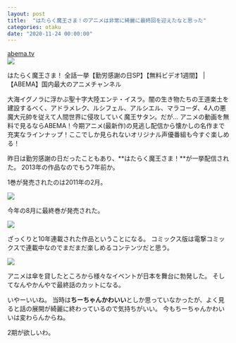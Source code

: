 ```yaml
---
layout: post
title:  "はたらく魔王さま！のアニメは非常に綺麗に最終回を迎えたなと思った"
categories: otaku
date: "2020-11-24 00:00:00"
---
```




<div class="card">
  <a href="https://abema.tv/channels/anime-live/slots/8xAguxWhbbMAjy"></a>
  <div class="card__header">
    <a href="https://abema.tv/channels/anime-live/slots/8xAguxWhbbMAjy">abema.tv</a>
  </div>
  <div class="card__image">
    <img src="https://hayabusa.io/abema/programs/25-3069dr7nb-uc_s0_p1/thumb001.w800.v1490866779.jpg">
  </div>
  <div class="card__title">
    <p>はたらく魔王さま！ 全話一挙【勤労感謝の日SP】【無料ビデオ1週間】 | 【ABEMA】国内最大のアニメチャンネル</p>
  </div>
  <div class="card__description">
    <p>大海イグノラに浮かぶ聖十字大陸エンテ・イスラ。闇の生き物たちの王道楽土を建設するべく、アドラメレク、ルシフェル、アルシエル、マラコーダ、4人の悪魔大元帥を従えて人間世界に侵攻していく魔王サタン。だが… アニメの動画を無料で見るならABEMA！今期アニメ(最新作)の見逃し配信から懐かしの名作まで充実なラインナップ！ここでしか見られないオリジナル声優番組も今すぐ楽しめる！</p>
  </div>
</div>


昨日は勤労感謝の日だったこともあり、**はたらく魔王さま！**が一挙配信された。
2013年の作品なのでもう7年前か。

1巻が発売されたのは2011年の2月。

<div class="amazon">
<a href="https://www.amazon.co.jp/%E3%81%AF%E3%81%9F%E3%82%89%E3%81%8F%E9%AD%94%E7%8E%8B%E3%81%95%E3%81%BE-%E9%9B%BB%E6%92%83%E6%96%87%E5%BA%AB-%E5%92%8C%E3%83%B6%E5%8E%9F-%E8%81%A1%E5%8F%B8/dp/404870270X/ref=as_li_ss_il?_encoding=UTF8&qid=&sr=&linkCode=li3&tag=infirmaria112-22&linkId=fd9202fc001382b8e1c4ab76332ec247&language=ja_JP" target="_blank"><img border="0" src="//ws-fe.amazon-adsystem.com/widgets/q?_encoding=UTF8&ASIN=404870270X&Format=_SL250_&ID=AsinImage&MarketPlace=JP&ServiceVersion=20070822&WS=1&tag=infirmaria112-22&language=ja_JP" ></a><img src="https://ir-jp.amazon-adsystem.com/e/ir?t=infirmaria112-22&language=ja_JP&l=li3&o=9&a=404870270X" width="1" height="1" border="0" alt="" style="border:none !important; margin:0px !important;" />
</div>

今年の8月に最終巻が発売された。

<div class="amazon">
<a href="https://www.amazon.co.jp/%E3%81%AF%E3%81%9F%E3%82%89%E3%81%8F%E9%AD%94%E7%8E%8B%E3%81%95%E3%81%BE-21-%E9%9B%BB%E6%92%83%E6%96%87%E5%BA%AB-%E5%92%8C%E3%83%B6%E5%8E%9F-%E8%81%A1%E5%8F%B8/dp/4049126788/ref=as_li_ss_il?_encoding=UTF8&pd_rd_i=4049126788&pd_rd_r=95954d6a-b4c0-46f9-9815-14c16eaf705a&pd_rd_w=EoIA2&pd_rd_wg=HwS7i&pf_rd_p=c295905f-82f9-4d73-8142-c393a4211258&pf_rd_r=VXNT0MZBSR0QZZGSGY6H&psc=1&refRID=VXNT0MZBSR0QZZGSGY6H&linkCode=li3&tag=infirmaria112-22&linkId=085c2f08e7edb5dc3f3a517a764e406d&language=ja_JP" target="_blank"><img border="0" src="//ws-fe.amazon-adsystem.com/widgets/q?_encoding=UTF8&ASIN=4049126788&Format=_SL250_&ID=AsinImage&MarketPlace=JP&ServiceVersion=20070822&WS=1&tag=infirmaria112-22&language=ja_JP" ></a><img src="https://ir-jp.amazon-adsystem.com/e/ir?t=infirmaria112-22&language=ja_JP&l=li3&o=9&a=4049126788" width="1" height="1" border="0" alt="" style="border:none !important; margin:0px !important;" />
</div>

ざっくりと10年連載された作品ということになる。
コミックス版は電撃コミックスで連載中なのでまだまだ楽しめるコンテンツだと思う。

<div class="amazon">
<a href="https://www.amazon.co.jp/%E3%81%AF%E3%81%9F%E3%82%89%E3%81%8F%E9%AD%94%E7%8E%8B%E3%81%95%E3%81%BE-17-%E9%9B%BB%E6%92%83%E3%82%B3%E3%83%9F%E3%83%83%E3%82%AF%E3%82%B9-%E5%92%8C%E3%83%B6%E5%8E%9F-%E8%81%A1%E5%8F%B8/dp/4049134802/ref=as_li_ss_il?__mk_ja_JP=%E3%82%AB%E3%82%BF%E3%82%AB%E3%83%8A&crid=24EB058KPQ6BF&dchild=1&keywords=%E3%81%AF%E3%81%9F%E3%82%89%E3%81%8F%E9%AD%94%E7%8E%8B%E3%81%95%E3%81%BE+%E3%82%B3%E3%83%9F%E3%83%83%E3%82%AF&qid=1606188715&s=books&sprefix=%E3%81%AF%E3%81%9F%E3%82%89%E3%81%8F%E9%AD%94%E7%8E%8B%E3%81%95%E3%81%BE!+,stripbooks,240&sr=1-1&linkCode=li3&tag=infirmaria112-22&linkId=11d38a792b26da3547489acabc70774c&language=ja_JP" target="_blank"><img border="0" src="//ws-fe.amazon-adsystem.com/widgets/q?_encoding=UTF8&ASIN=4049134802&Format=_SL250_&ID=AsinImage&MarketPlace=JP&ServiceVersion=20070822&WS=1&tag=infirmaria112-22&language=ja_JP" ></a><img src="https://ir-jp.amazon-adsystem.com/e/ir?t=infirmaria112-22&language=ja_JP&l=li3&o=9&a=4049134802" width="1" height="1" border="0" alt="" style="border:none !important; margin:0px !important;" />
</div>

アニメは傘を貸したところから様々なイベントが日本を舞台に勃発した。
そしてなんやかんやで最終話のカットになる。

いやーいいね。
当時は**ちーちゃんかわいい**としか思っていなかったが、よく見ると話の展開が綺麗に終わっているので気持ちがいい。
今もちーちゃんかわいいは変わらんからね。

2期が欲しいわ。
